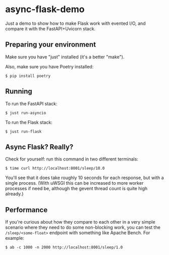 # async-flask-demo

Just a demo to show how to make Flask work with evented I/O, and compare it with the FastAPI+Uvicorn stack.

## Preparing your environment

Make sure you have "just" installed (it's a better "make").

Also, make sure you have Poetry installed:

```shell
$ pip install poetry
```

## Running

To run the FastAPI stack:

```shell
$ just run-asyncio
```

To run the Flask stack:

```shell
$ just run-flask
```

## Async Flask? Really?

Check for yourself: run this command in two different terminals:

```shell
$ time curl http://localhost:8001/sleep/10.0
```

You'll see that it does take roughly 10 seconds for each response, but with a single process. (With uWSGI this can be increased to more worker processes if need be, although the gevent thread count is quite high already.)

## Performance

If you're curious about how they compare to each other in a very simple scenario where they need to do some non-blocking work, you can test the `/sleep/<some-float>` endpoint with something like Apache Bench. For example:

```shell
$ ab -c 1000 -n 2000 http://localhost:8001/sleep/1.0
```
